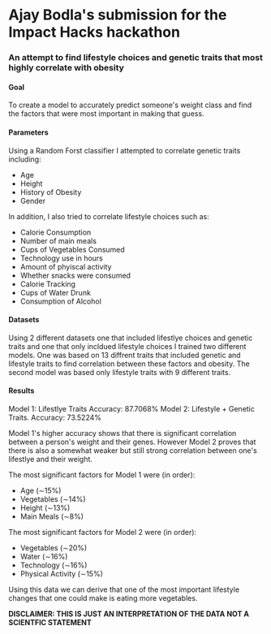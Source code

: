 <h1>Ajay Bodla's submission for the Impact Hacks hackathon</h1>

<h3>An attempt to find lifestyle choices and genetic traits that most highly correlate with obesity</h3>

<h4>Goal</h4>
To create a model to accurately predict someone's weight class and find the factors that were most important in making that guess.

<h4>Parameters</h4>

Using a Random Forst classifier I attempted to correlate genetic traits including: 

- Age
- Height
- History of Obesity
- Gender

In addition, I also tried to correlate lifestyle choices such as: 

- Calorie Consumption
- Number of main meals
- Cups of Vegetables Consumed
- Technology use in hours
- Amount of phyiscal activity
- Whether snacks were consumed
- Calorie Tracking 
- Cups of Water Drunk
- Consumption of Alcohol

<h4>Datasets</h4>

Using 2 different datasets one that included lifestlye choices and genetic traits and one that only incldued lifestyle choices I trained two 
different models. One was based on 13 diffrent traits that included genetic and lifestyle traits to find correlation between these factors
and obesity. The second model was based only lifestyle traits with 9 different traits. 

<h4>Results</h4>
Model 1: Lifestlye Traits                    Accuracy: 87.7068%
Model 2: Lifestyle + Genetic Traits.         Accuracy: 73.5224%

Model 1's higher accuracy shows that there is significant correlation between a person's weight and their genes. However Model 2 proves that
there is also a somewhat weaker but still strong correlation between one's lifestlye and their weight. 

The most significant factors for Model 1 were (in order):
- Age (∼15%)
- Vegetables (∼14%)
- Height (∼13%)
- Main Meals (∼8%)

The most significant factors for Model 2 were (in order):
- Vegetables (∼20%)
- Water (∼16%)
- Technology (∼16%)
- Physical Activity (∼15%)

Using this data we can derive that one of the most important lifestyle changes that one could make is eating more vegetables.




**DISCLAIMER: THIS IS JUST AN INTERPRETATION OF THE DATA NOT A SCIENTFIC STATEMENT**

